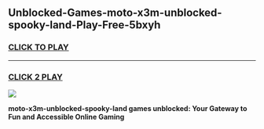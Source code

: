 
## Unblocked-Games-moto-x3m-unblocked-spooky-land-Play-Free-5bxyh
<h3>
<a href="https://premium76.site?title=moto-x3m-unblocked-spooky-land&ref=10A">CLICK TO PLAY</a></h3>
<hr>

<h3>
<a href="https://premium76.site?title=moto-x3m-unblocked-spooky-land&ref=10A">CLICK 2 PLAY</a>
  
</h3>

<a href="https://premium76.site?title=moto-x3m-unblocked-spooky-land&ref=10A"><img src="https://clearcache.store/games.png"></a>


**moto-x3m-unblocked-spooky-land games unblocked: Your Gateway to Fun and Accessible Online Gaming**

